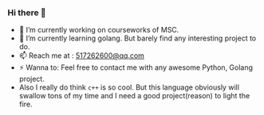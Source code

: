 ### Hi there 👋
- 🔭 I’m currently working on courseworks of MSC. 
- 🌱 I’m currently learning golang. But barely find any interesting project to do. 
- 📫 Reach me at : 517262600@qq.com 
- ⚡ Wanna to: Feel free to contact me with any awesome Python, Golang project. 
- Also I really do think `c++` is so cool. But this language obviously will swallow tons of my time and I need a good project(reason) to light the fire. 
